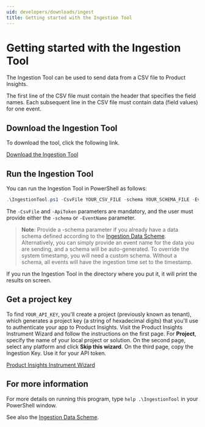 ```yaml
---
uid: developers/downloads/ingest
title: Getting started with the Ingestion Tool
---
```

# Getting started with the Ingestion Tool

The Ingestion Tool can be used to send data from a CSV file to Product Insights.

The first line of the CSV file must contain the header that specifies the field names.
Each subsequent line in the CSV file must contain data (field values) for one event.

## Download the Ingestion Tool

To download the tool, click the following link.

[Download the Ingestion Tool](https://ariamediahost.blob.core.windows.net/sdk/aria-powershell.zip)

## Run the Ingestion Tool

You can run the Ingestion Tool in PowerShell as follows:

```powershell
.\IngestionTool.ps1 -CsvFile YOUR_CSV_FILE -schema YOUR_SCHEMA_FILE -EventName YOUR_EVENT_NAME -ApiToken YOUR_API_KEY
```

The `-CsvFile` and `-ApiToken` parameters are mandatory, and the user
must provide either the `-schema` or `-EventName` parameter.

> **Note**: Provide a -schema parameter if you already have a data schema defined
> according to the [Ingestion Data Scheme](https://www.aria.ms/developers/downloads/IngestionDataScheme). 
> Alternatively, you can simply provide an event name for the data you are sending, and a schema will be auto-generated. 
> To override the system timestamp, you will need a custom schema. 
> Without a schema, all events will have the ingestion time set to the timestamp.

If you run the Ingestion Tool in the directory where you put it, it
will print the results on screen.

## Get a project key

To find `YOUR_API_KEY`, you'll create a project (previously known as
tenant), which generates a project key (a string of hexadecimal
digits) that you'll use to authenticate your app to Product Insights. Visit the
Product Insights Instrument Wizard and follow the instructions on the first page.
For **Project**, specify the name of your local project or solution.
On the second page, select any platform and click **Skip this wizard**.
On the third page, copy the Ingestion Key. Use it for your 
API token.

[Product Insights Instrument Wizard](https://portal.aria.ms/instrument/project)

## For more information

For more details on running this program, type `help .\IngestionTool`
in your PowerShell window.

See also the [Ingestion Data Scheme](https://www.aria.ms/developers/downloads/IngestionDataScheme).
